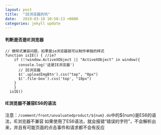 ```yaml
---
layout: post
title:  "IE浏览器的坑"
date:   2019-03-18 10:58:13 +0800
categories: jekyll update
---
```



#### 判断是否是IE浏览器
```
// 做样式兼容问题，如果是ie浏览器就可以制作单独的样式
function isIE() { //ie?
    if (!!window.ActiveXObject || "ActiveXObject" in window){
      console.log('这是IE浏览器')
      // IE浏览器
      $('.uploadImgBtn').css("top", "0px")
      $('.file-box').css('top', "18px")
    } 
    }
  isIE()
```



#### IE浏览器不兼容ES6的语法
注意：`/comment/front/unvaluatedproduct/${num}.do`中的${num}是ES6的语法，IE浏览器不兼容
如果使用了ES6语法，就会报错“错误的字符”，不会解析出来，并且有可能页面的点击事件和请求都不会有反应